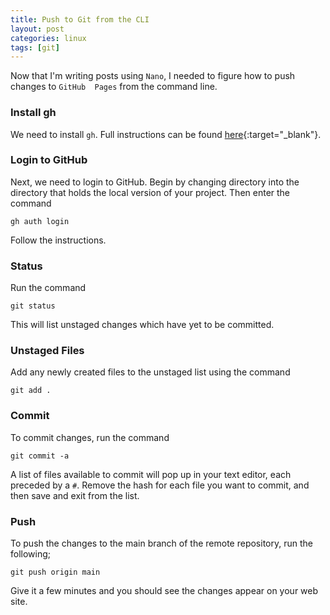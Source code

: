 ```yaml
---
title: Push to Git from the CLI
layout: post
categories: linux
tags: [git]
---
```


Now that I'm writing posts using `Nano`, I needed to figure how to push changes to `GitHub 
Pages` from the command line. 

<!--more-->

### Install gh
We need to install `gh`. Full instructions can be found 
[here](https://github.com/cli/cli/blob/trunk/docs/install_linux.md){:target="_blank"}.

### Login to GitHub
Next, we need to login to GitHub. Begin by changing directory into the directory that holds 
the local version of your project. Then enter the command

```
gh auth login
```

Follow the instructions. 

### Status
Run the command

```
git status
```

This will list unstaged changes which have yet to be committed. 

### Unstaged Files
Add any newly created files to the unstaged list using the command

```
git add .
```

### Commit
To commit changes, run the command

```
git commit -a
```

A list of files available to commit will pop up in your text editor, each preceded by a 
`#`. Remove the hash for each file you want to commit, and then save and exit from the list. 

### Push
To push the changes to the main branch of the remote repository, run the following;

```
git push origin main
```

Give it a few minutes and you should see the changes appear on your web site. 

